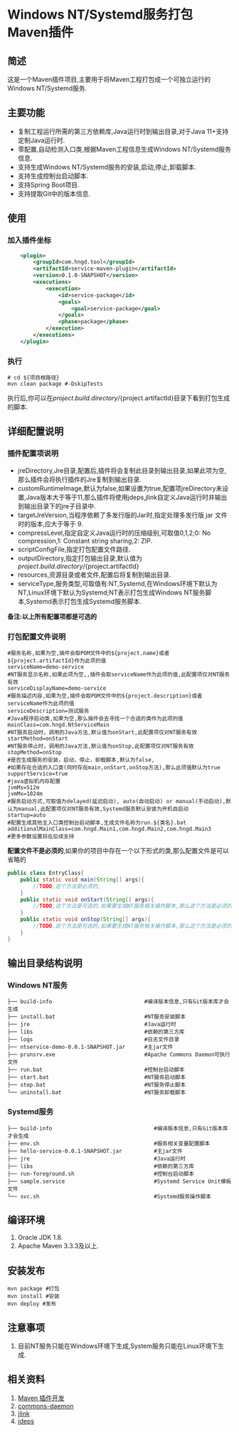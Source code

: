 # Windows NT/Systemd服务打包Maven插件

## 简述

这是一个Maven插件项目,主要用于将Maven工程打包成一个可独立运行的Windows NT/Systemd服务.

## 主要功能

- 复制工程运行所需的第三方依赖库,Java运行时到输出目录,对于Java 11+支持定制Java运行时.
- 零配置,自动检测入口类,根据Maven工程信息生成Windows NT/Systemd服务信息.
- 支持生成Windows NT/Systemd服务的安装,启动,停止,卸载脚本.
- 支持生成控制台启动脚本.
- 支持Spring Boot项目.
- 支持提取Git中的版本信息.

## 使用

### 加入插件坐标

```xml
    <plugin>
        <groupId>com.hngd.tool</groupId>
        <artifactId>service-maven-plugin</artifactId>
        <version>0.1.0-SNAPSHOT</version>
        <executions>
            <execution>
                <id>service-package</id>
                <goals>
                    <goal>service-package</goal>
                </goals>
                <phase>package</phase>
            </execution>
        </executions>
    </plugin>
```

### 执行

```shell
# cd ${项目根路径}
mvn clean package #-DskipTests
```

执行后,你可以在${project.build.directory}/${project.artifactId}目录下看到打包生成的脚本.

## 详细配置说明

### 插件配置项说明

- jreDirectory,Jre目录,配置后,插件将会复制此目录到输出目录,如果此项为空,那么插件会将执行插件的Jre复制到输出目录.
- customRuntimeImage,默认为false,如果设置为true,配置项jreDirectory未设置,Java版本大于等于11,那么插件将使用jdeps,jlink自定义Java运行时并输出到输出目录下的jre子目录中.
- targetJreVersion,当程序依赖了多发行版的Jar时,指定处理多发行版 jar 文件时的版本,应大于等于 9.
- compressLevel,指定自定义Java运行时的压缩级别,可取值0,1,2;0: No compression,1: Constant string sharing,2: ZIP.
- scriptConfigFile,指定打包配置文件路径.
- outputDirectory,指定打包输出目录,默认值为${project.build.directory}/${project.artifactId}
- resources,资源目录或者文件,配置后将复制到输出目录.
- serviceType,服务类型,可取值有:NT,Systemd,在Windows环境下默认为NT,Linux环境下默认为Systemd;NT表示打包生成Windows NT服务脚本,Systemd表示打包生成Systemd服务脚本.

**备注:以上所有配置项都是可选的**

### 打包配置文件说明

```properties
#服务名称,如果为空,插件会取POM文件中的${project.name}或者${project.artifactId}作为此项的值
serviceName=demo-service        
#NT服务显示名称,如果此项为空,,插件会取serviceName作为此项的值,此配置项仅对NT服务有效
serviceDisplayName=demo-service
#服务描述内容,如果为空,插件会取POM文件中的${project.description}或者serviceName作为此项的值
serviceDescription=测试服务
#Java程序启动类,如果为空,那么插件会去寻找一个合适的类作为此项的值
mainClass=com.hngd.NtServiceMain
#NT服务启动时，调用的Java方法,默认值为onStart,此配置项仅对NT服务有效
startMethod=onStart     
#NT服务停止时，调用的Java方法,默认值为onStop,此配置项仅对NT服务有效
stopMethod=onStop
#是否生成服务的安装，启动，停止，卸载脚本,默认为false,
#如果存在合适的入口类(同时存在main,onStart,onStop方法),那么此项值默认为true
supportService=true
#java虚拟机内存配置
jvmMs=512m
jvmMx=1024m
#服务启动方式,可取值为delayed(延迟启动), auto(自动启动) or manual(手动启动),默认为manual,此配置项仅对NT服务有效,Systemd服务默认安装为开机自启动
startup=auto
#配置生成其他主入口类控制台启动脚本,生成文件名称为run.${类名}.bat
additionalMainClass=com.hngd.Main1,com.hngd.Main2,com.hngd.Main3
#更多参数设置将在后续支持
```

**配置文件不是必须的**,如果你的项目中存在一个以下形式的类,那么配置文件是可以省略的

```java
public class EntryClass{
    public static void main(String[] args){
        //TODO,这个方法是必须的,
    }
    public static void onStart(String[] args){
        //TODO,这个方法是可选的,如果要生成NT服务相关操作脚本,那么这个方法是必须的
    }
    public static void onStop(String[] args){
        //TODO,这个方法是可选的,如果要生成NT服务相关操作脚本,那么这个方法是必须的
    }
}
```

## 输出目录结构说明

### Windows NT服务

```shell
├── build-info                             #编译版本信息,只有Git版本库才会生成
├── install.bat                            #NT服务安装脚本
├── jre                                    #Java运行时
├── libs                                   #依赖的第三方库
├── logs                                   #日志文件目录
├── ntservice-demo-0.0.1-SNAPSHOT.jar      #主jar文件
├── prunsrv.exe                            #Apache Commons Daemon可执行文件
├── run.bat                                #控制台启动脚本
├── start.bat                              #NT服务启动脚本
├── stop.bat                               #NT服务停止脚本
└── uninstall.bat                          #NT服务卸载脚本
```

### Systemd服务

```shell
├── build-info                                #编译版本信息,只有Git版本库才会生成
├── env.sh                                    #服务相关变量配置脚本
├── hello-service-0.0.1-SNAPSHOT.jar          #主jar文件
├── jre                                       #Java运行时
├── libs                                      #依赖的第三方库
├── run-foreground.sh                         #控制台启动脚本
├── sample.service                            #Systemd Service Unit模板文件
└── svc.sh                                    #Systemd服务操作脚本
```

## 编译环境

1. Oracle JDK 1.8.
2. Apache Maven 3.3.3及以上.

## 安装发布

```shell
mvn package #打包
mvn install #安装
mvn deploy #发布
```

## 注意事项

1. 目前NT服务只能在Windows环境下生成,System服务只能在Linux环境下生成.

## 相关资料

1. [Maven 插件开发](https://maven.apache.org/plugin-developers/index.html)
2. [commons-daemon]( http://commons.apache.org/proper/commons-daemon/procrun.html )
3. [jlink]( https://docs.oracle.com/en/java/javase/14/docs/specs/man/jlink.html )
4. [jdeps]( https://docs.oracle.com/en/java/javase/14/docs/specs/man/jlink.html )